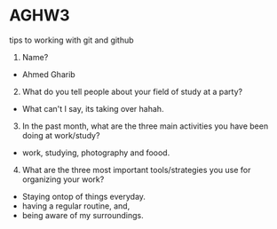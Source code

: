 # AGHW3
tips to working with git and github

1. Name?
- Ahmed Gharib
2. What do you tell people about your field of study at a party?
- What can't I say, its taking over hahah.
3. In the past month, what are the three main activities you have been doing at work/study?
- work, studying, photography and foood.
4. What are the three most important tools/strategies you use for organizing your work?
- Staying ontop of things everyday. 
- having a regular routine, and,
- being aware of my surroundings.
